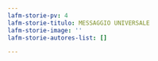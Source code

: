 ```yaml
---
lafm-storie-pv: 4
lafm-storie-titulo: MESSAGGIO UNIVERSALE
lafm-storie-image: ''
lafm-storie-autores-list: []

---
```

